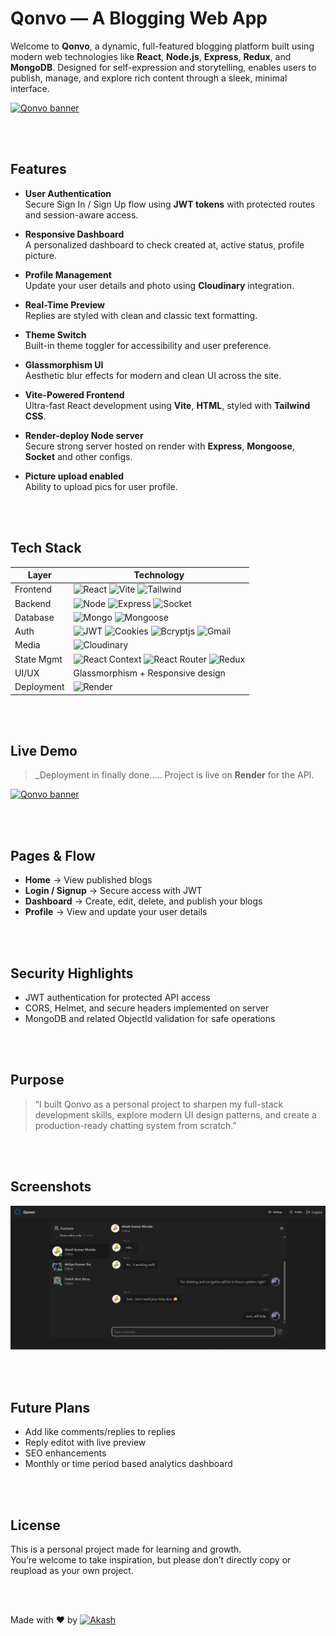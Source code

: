 # **Qonvo** — A Blogging Web App

Welcome to **Qonvo**, a dynamic, full-featured blogging platform built using modern web technologies like **React**, **Node.js**, **Express**, **Redux**, and **MongoDB**. Designed for self-expression and storytelling, enables users to publish, manage, and explore rich content through a sleek, minimal interface.

[![Qonvo banner](https://dummyimage.com/1200x300/000/fff&text=Qonvo+-+Our+Realtime+Chatting+Platform)](https://qonvo.onrender.com)

<br />
<br />

##  Features

-  **User Authentication**  
  Secure Sign In / Sign Up flow using **JWT tokens** with protected routes and session-aware access.

-  **Responsive Dashboard**  
  A personalized dashboard to check created at, active status, profile picture.

-  **Profile Management**  
  Update your user details and photo using **Cloudinary** integration.

-  **Real-Time Preview**  
  Replies are styled with clean and classic text formatting.

-  **Theme Switch**  
  Built-in theme toggler for accessibility and user preference.

-  **Glassmorphism UI**  
  Aesthetic blur effects for modern and clean UI across the site.

-  **Vite-Powered Frontend**  
  Ultra-fast React development using **Vite**, **HTML**, styled with **Tailwind CSS**.

-  **Render-deploy Node server**  
  Secure strong server hosted on render with **Express**, **Mongoose**, **Socket** and other configs.

-  **Picture upload enabled**  
  Ability to upload pics for user profile.



<br />
<br /> 

##  Tech Stack

| Layer       | Technology                    |
|-------------|-------------------------------|
| Frontend    | ![React](https://img.shields.io/badge/React-000000?style=flat&color=61DAFB&logo=react&logoColor=white) ![Vite](https://img.shields.io/badge/Vite-000000?style=flat&color=646CFF&logo=vite&logoColor=white) ![Tailwind](https://img.shields.io/badge/Tailwind%20CSS-000000?style=flat&color=06B6D4&logo=tailwindcss&logoColor=white)      |
| Backend     | ![Node](https://img.shields.io/badge/Node-000000?style=flat&color=5FA04E&logo=nodedotjs&logoColor=white)   ![Express](https://img.shields.io/badge/Expressjs-000000?style=flat&color=000000&logo=express&logoColor=white) ![Socket](https://img.shields.io/badge/Socket-000000?style=flat&color=C93CD7&logo=socket&logoColor=white)             |
| Database    | ![Mongo](https://img.shields.io/badge/MongoDB-000000?style=flat&color=47A248&logo=mongodb&logoColor=white) ![Mongoose](https://img.shields.io/badge/Mongoose-000000?style=flat&color=880000&logo=mongoose&logoColor=white) |
| Auth        |  ![JWT](https://img.shields.io/badge/JSON%20Web%20Tokens-000000?style=flat&color=000000&logo=jsonwebtokens&logoColor=white) ![Cookies](https://img.shields.io/badge/Cookies-000000?style=flat&color=D4AA00&logo=cookiecutter&logoColor=white) ![Bcryptjs](https://img.shields.io/badge/Bcryptjs-000000?style=flat&color=CB3837&logo=npm&logoColor=white)  ![Gmail](https://img.shields.io/badge/Gmail-000000?style=flat&color=EA4335&logo=gmail&logoColor=white) |
| Media       |  ![Cloudinary](https://img.shields.io/badge/Cloudinary-000000?style=flat&color=3448C5&logo=cloudinary&logoColor=white)    |
| State Mgmt  | ![React Context](https://img.shields.io/badge/React%20Context-000000?style=flat&color=61DAFB&logo=react&logoColor=white) ![React Router](https://img.shields.io/badge/React%20Router-000000?style=flat&color=CA4245&logo=reactrouter&logoColor=white) ![Redux](https://img.shields.io/badge/Redux-000000?style=flat&color=764ABC&logo=redux&logoColor=white) |
| UI/UX       | Glassmorphism + Responsive design |
| Deployment  |  ![Render](https://img.shields.io/badge/Render-000000?style=flat&color=000000&logo=render&logoColor=white) |

<br />
<br />

##  Live Demo

>_Deployment in finally done.....
Project is live on  **Render** for the API.

[![Qonvo banner](https://dummyimage.com/1200x300/000/fff&text=Qonvo)](https://qonvo.onrender.com)

<br />
<br />

##  Pages & Flow

- **Home** → View published blogs
- **Login / Signup** → Secure access with JWT
- **Dashboard** → Create, edit, delete, and publish your blogs
- **Profile** → View and update your user details

<br />
<br />


## Security Highlights

- JWT authentication for protected API access
- CORS, Helmet, and secure headers implemented on server
- MongoDB and related ObjectId validation for safe operations

<br />
<br />

##  Purpose

> “I built Qonvo as a personal project to sharpen my full-stack development skills, explore modern UI design patterns, and create a production-ready chatting system from scratch.”

<br />
<br />


##  Screenshots

![screenshot](screenshot.png)


<br />
<br />

##  Future Plans

- Add like comments/replies to replies
- Reply editot with live preview
- SEO enhancements
- Monthly or time period based analytics dashboard


<br />
<br />

##  License

This is a personal project made for learning and growth.  
You’re welcome to take inspiration, but please don’t directly copy or reupload as your own project.

<br />
<br />

Made with ❤️ by  [![Akash](https://img.shields.io/badge/Akash-000000?style=flat&color=blueviolet&logo=github&logoColor=000000)](https://github.com/Akash-Munda)

